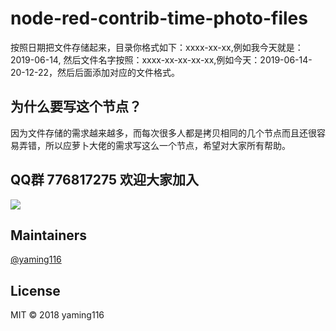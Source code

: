 # node-red-contrib-time-photo-files


按照日期把文件存储起来，目录你格式如下：xxxx-xx-xx,例如我今天就是：2019-06-14, 然后文件名字按照：xxxx-xx-xx-xx-xx,例如今天：2019-06-14-20-12-22，然后后面添加对应的文件格式。 


为什么要写这个节点？
-----

因为文件存储的需求越来越多，而每次很多人都是拷贝相同的几个节点而且还很容易弄错，所以应萝卜大佬的需求写这么一个节点，希望对大家所有帮助。


## QQ群 776817275 欢迎大家加入

![](https://i.loli.net/2018/12/28/5c25b8bf1e78d.jpg)

## Maintainers

[@yaming116](https://github.com/yaming116)

## License

MIT © 2018 yaming116